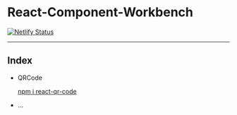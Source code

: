 # React-Component-Workbench

[![Netlify Status](https://api.netlify.com/api/v1/badges/78c3207e-7480-4806-a33a-a3c0ff1aebd1/deploy-status)](https://app.netlify.com/sites/amazing-gumption-3e7bbd/deploys)

---

## Index

- QRCode

  [npm i react-qr-code](https://www.npmjs.com/package/react-qr-code)

- ...


